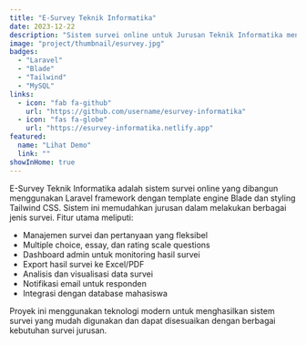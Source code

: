 ```yaml
---
title: "E-Survey Teknik Informatika"
date: 2023-12-22
description: "Sistem survei online untuk Jurusan Teknik Informatika menggunakan Laravel Blade dan Tailwind CSS"
image: "project/thumbnail/esurvey.jpg" 
badges:
  - "Laravel"
  - "Blade"
  - "Tailwind"
  - "MySQL"
links:
  - icon: "fab fa-github"
    url: "https://github.com/username/esurvey-informatika"
  - icon: "fas fa-globe" 
    url: "https://esurvey-informatika.netlify.app"
featured:
  name: "Lihat Demo"
  link: ""
showInHome: true
---
```


E-Survey Teknik Informatika adalah sistem survei online yang dibangun menggunakan Laravel framework dengan template engine Blade dan styling Tailwind CSS. Sistem ini memudahkan jurusan dalam melakukan berbagai jenis survei. Fitur utama meliputi:

- Manajemen survei dan pertanyaan yang fleksibel
- Multiple choice, essay, dan rating scale questions
- Dashboard admin untuk monitoring hasil survei
- Export hasil survei ke Excel/PDF
- Analisis dan visualisasi data survei
- Notifikasi email untuk responden
- Integrasi dengan database mahasiswa

Proyek ini menggunakan teknologi modern untuk menghasilkan sistem survei yang mudah digunakan dan dapat disesuaikan dengan berbagai kebutuhan survei jurusan.
